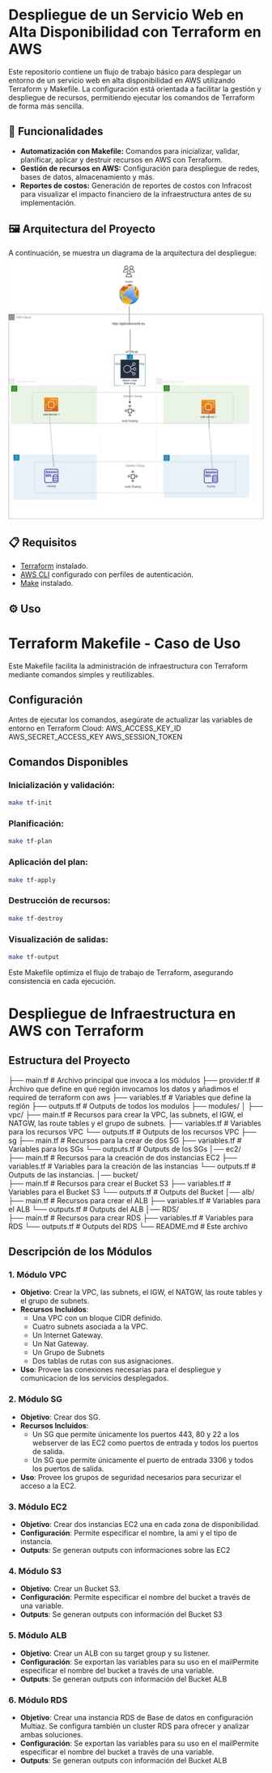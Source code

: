 # Despliegue de un Servicio Web en Alta Disponibilidad con Terraform en AWS

Este repositorio contiene un flujo de trabajo básico para desplegar un entorno de un servicio web en alta disponibilidad en AWS utilizando Terraform y Makefile. La configuración está orientada a facilitar la gestión y despliegue de recursos, permitiendo ejecutar los comandos de Terraform de forma más sencilla.

## 🚀 Funcionalidades

- **Automatización con Makefile:** Comandos para inicializar, validar, planificar, aplicar y destruir recursos en AWS con Terraform.
- **Gestión de recursos en AWS:** Configuración para despliegue de redes, bases de datos, almacenamiento y más.
- **Reportes de costos:** Generación de reportes de costos con Infracost para visualizar el impacto financiero de la infraestructura antes de su implementación.

## 🖼️ Arquitectura del Proyecto

A continuación, se muestra un diagrama de la arquitectura del despliegue:

![Arquitectura](images/AWS_Diagrame.jpg)

## 📋 Requisitos

- [Terraform](https://www.terraform.io/downloads.html) instalado.
- [AWS CLI](https://aws.amazon.com/cli/) configurado con perfiles de autenticación.
- [Make](https://www.gnu.org/software/make/) instalado.


## ⚙️ Uso

# Terraform Makefile - Caso de Uso

Este Makefile facilita la administración de infraestructura con Terraform mediante comandos simples y reutilizables.

## Configuración

Antes de ejecutar los comandos, asegúrate de actualizar las variables de entorno en Terraform Cloud: 
AWS_ACCESS_KEY_ID
AWS_SECRET_ACCESS_KEY
AWS_SESSION_TOKEN


## Comandos Disponibles

### Inicialización y validación:
```sh
make tf-init
```

### Planificación:
```sh
make tf-plan
```

### Aplicación del plan:
```sh
make tf-apply
```

### Destrucción de recursos:
```sh
make tf-destroy
```

### Visualización de salidas:
```sh
make tf-output
```

Este Makefile optimiza el flujo de trabajo de Terraform, asegurando consistencia en cada ejecución.

# Despliegue de Infraestructura en AWS con Terraform


## Estructura del Proyecto
├── main.tf # Archivo principal que invoca a los módulos
├── provider.tf # Archivo que define en qué región invocamos los datos y añadimos el required de terraform con aws
├── variables.tf # Variables que define la región
├── outputs.tf # Outputs de todos los modulos
├── modules/ │ 
    ├── vpc/ 
       ├── main.tf # Recursos para crear la VPC, las subnets, el IGW, el NATGW, las route tables y el grupo de subnets. 
       ├── variables.tf # Variables para los recursos VPC 
       └── outputs.tf # Outputs de los recursos VPC 
    ├── sg
       ├── main.tf # Recursos para la crear de dos SG 
       ├── variables.tf # Variables para los SGs 
       └── outputs.tf # Outputs de los SGs
    │── ec2/  
        ├── main.tf # Recursos para la creación de dos instancias EC2 
        ├── variables.tf # Variables para la creación de las instancias
        └── outputs.tf # Outputs de las instancias. 
    │── bucket/  
        ├── main.tf # Recursos para crear el Bucket S3 
        ├── variables.tf # Variables para el Bucket S3 
        └── outputs.tf # Outputs del Bucket 
    │── alb/  
        ├── main.tf # Recursos para crear el ALB 
        ├── variables.tf # Variables para el ALB 
        └── outputs.tf # Outputs del ALB
    │── RDS/  
        ├── main.tf # Recursos para crear RDS 
        ├── variables.tf # Variables para RDS 
        └── outputs.tf # Outputs del RDS 
└── README.md # Este archivo

## Descripción de los Módulos

### 1. Módulo VPC

- **Objetivo**: Crear la VPC, las subnets, el IGW, el NATGW, las route tables y el grupo de subnets.
- **Recursos Incluidos**:
  - Una VPC con un bloque CIDR definido.
  - Cuatro subnets asociada a la VPC.
  - Un Internet Gateway.
  - Un Nat Gateway.
  - Un Grupo de Subnets
  - Dos tablas de rutas con sus asignaciones.
- **Uso**: Provee las conexiones necesarias para el despliegue y comunicacion de los servicios desplegados.

### 2. Módulo SG

- **Objetivo**: Crear dos SG.
- **Recursos Incluidos**:
  - Un SG que permite únicamente los puertos 443, 80 y 22 a los webserver de las EC2 como puertos de entrada y todos los puertos de salida.
  - Un SG que permite únicamente el puerto de entrada 3306 y todos los puertos de salida.
- **Uso**: Provee los grupos de seguridad necesarios para securizar el acceso a la EC2.


### 3. Módulo EC2

- **Objetivo**: Crear dos instancias EC2 una en cada zona de disponibilidad.
- **Configuración**: Permite especificar el nombre, la ami y el tipo de instancia.
- **Outputs**: Se generan outputs con informaciones sobre las EC2

### 4. Módulo S3

- **Objetivo**: Crear un Bucket S3.
- **Configuración**: Permite especificar el nombre del bucket a través de una variable.
- **Outputs**: Se generan outputs con información del Bucket S3

### 5. Módulo ALB

- **Objetivo**: Crear un ALB con su target group y su listener.
- **Configuración**: Se exportan las variables para su uso en el mailPermite especificar el nombre del bucket a través de una variable.
- **Outputs**: Se generan outputs con información del Bucket ALB


### 6. Módulo RDS

- **Objetivo**: Crear una instancia RDS de Base de datos en configuración Multiaz. Se configura también un cluster RDS para ofrecer y analizar ambas soluciones.
- **Configuración**: Se exportan las variables para su uso en el mailPermite especificar el nombre del bucket a través de una variable.
- **Outputs**: Se generan outputs con información del Bucket ALB



